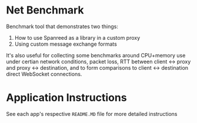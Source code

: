 # Net Benchmark

Benchmark tool that demonstrates two things:

1. How to use Spanreed as a library in a custom proxy
2. Using custom message exchange formats

It's also useful for collecting some benchmarks around CPU+memory use under certian network conditions, packet loss, RTT between client <-> proxy and proxy <-> destination, and to form comparisons to client <-> destination direct WebSocket connections.

# Application Instructions

See each app's respective `README.MD` file for more detailed instructions
